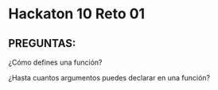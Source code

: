 # Hackaton 10 Reto 01

## PREGUNTAS:

¿Cómo defines una función?

¿Hasta cuantos argumentos puedes declarar en una función?